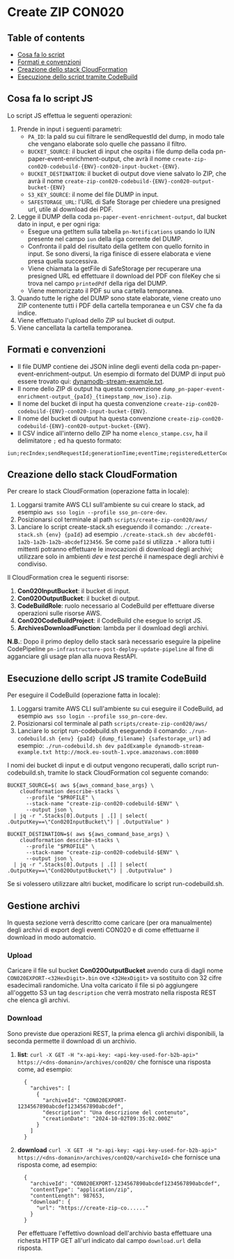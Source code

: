 # Create ZIP CON020

## Table of contents
- [Cosa fa lo script](#cosa-fa-lo-script)
- [Formati e convenzioni](#formati-e-convenzioni)
- [Creazione dello stack CloudFormation](#creazione-dello-stack-cloudformation)
- [Esecuzione dello script tramite CodeBuild](#esecuzione-dello-script-tramite-codebuild)

## Cosa fa lo script JS
Lo script JS effettua le seguenti operazioni:
1. Prende in input i seguenti parametri:
    - `PA_ID`: la paId su cui filtrare le sendRequestId del dump, in modo tale che vengano elaborate solo quelle che passano il filtro.
    - `BUCKET_SOURCE`: il bucket di input che ospita i file dump della coda pn-paper-event-enrichment-output, che avrà il nome `create-zip-con020-codebuild-{ENV}-con020-input-bucket-{ENV}`.
    - `BUCKET_DESTINATION`: il bucket di output dove viene salvato lo ZIP, che avrà il nome `create-zip-con020-codebuild-{ENV}-con020-output-bucket-{ENV}`
    - `S3_KEY_SOURCE`: il nome del file DUMP in input.
    - `SAFESTORAGE_URL`: l'URL di Safe Storage per chiedere una presigned url, utile al download dei PDF.
2. Legge il DUMP della coda `pn-paper-event-enrichment-output`, dal bucket dato in input, e per ogni riga:
    - Esegue una getItem sulla tabella `pn-Notifications` usando lo IUN presente nel campo `iun` della riga corrente del DUMP.
    - Confronta il paId del risultato della getItem con quello fornito in input. Se sono diversi, la riga finisce di essere elaborata e viene presa quella successiva.
    - Viene chiamata la getFile di SafeStorage per recuperare una presigned URL ed effettuare il download del PDF con fileKey che si trova nel campo `printedPdf` della riga del DUMP.
    - Viene memorizzato il PDF su una cartella temporanea.
3. Quando tutte le righe del DUMP sono state elaborate, viene creato uno ZIP contenente tutti i PDF della cartella temporanea e un CSV che fa da indice.
4. Viene effettuato l'upload dello ZIP sul bucket di output.
5. Viene cancellata la cartella temporanea.

## Formati e convenzioni
- Il file DUMP contiene dei JSON inline degli eventi della coda pn-paper-event-enrichment-output. Un esempio di formato del DUMP di input può essere trovato qui: [dynamodb-stream-example.txt](src/example/dynamodb-stream-example.txt).
- Il nome dello ZIP di output ha questa convenzione `dump_pn-paper-event-enrichment-output_{paId}_{timepstamp_now_iso}.zip`.
- Il nome del bucket di input ha questa convenzione `create-zip-con020-codebuild-{ENV}-con020-input-bucket-{ENV}`.
- Il nome del bucket di output ha questa convenzione `create-zip-con020-codebuild-{ENV}-con020-output-bucket-{ENV}`.
- Il CSV indice all'interno dello ZIP ha nome `elenco_stampe.csv`, ha il delimitatore `;` ed ha questo formato:
```csv
iun;recIndex;sendRequestId;generationTime;eventTime;registeredLetterCode;printedPdf
```

## Creazione dello stack CloudFormation
Per creare lo stack CloudFormation (operazione fatta in locale):
1. Loggarsi tramite AWS CLI sull'ambiente su cui creare lo stack, ad esempio `aws sso login --profile sso_pn-core-dev`.
2. Posizionarsi col terminale al path `scripts/create-zip-con020/aws/`
3. Lanciare lo script create-stack.sh eseguendo il comando: `./create-stack.sh {env} {paId}` ad esempio 
   `./create-stack.sh dev abcdef01-1a2b-1a2b-1a2b-abcdef123456`. Se come `paId` si utilizza `.*` allora tutti i mittenti
   potranno effettuare le invocazioni di download degli archivi; utilizzare solo in ambienti _dev_ e _test_ perché
   il namespace degli archivi è condiviso.

Il CloudFormation crea le seguenti risorse:
1. **Con020InputBucket**: il bucket di input.
2. **Con020OutputBucket**: il bucket di output.
3. **CodeBuildRole**: ruolo necessario al CodeBuild per effettuare diverse operazioni sulle risorse AWS.
4. **Con020CodeBuildProject**: il CodeBuild che esegue lo script JS.
5. **ArchivesDownloadFunction**: lambda per il download degli archivi.

**N.B.**: Dopo il primo deploy dello stack sarà necessario eseguire la pipeline CodePipeline
          `pn-infrastructure-post-deploy-update-pipeline` al fine di agganciare gli usage plan alla nuova RestAPI.

## Esecuzione dello script JS tramite CodeBuild
Per eseguire il CodeBuild (operazione fatta in locale):
1. Loggarsi tramite AWS CLI sull'ambiente su cui eseguire il CodeBuild, ad esempio `aws sso login --profile sso_pn-core-dev`.
2. Posizionarsi col terminale al path `scripts/create-zip-con020/aws/`
3. Lanciare lo script run-codebuild.sh eseguendo il comando: `./run-codebuild.sh {env} {paId} {dump_filename} {safestorage_url}`
   ad esempio: `./run-codebuild.sh dev paIdExample dynamodb-stream-example.txt http://mock.eu-south-1.vpce.amazonaws.com:8080`

I nomi dei bucket di input e di output vengono recuperati, dallo script run-codebuild.sh, tramite lo stack CloudFormation col seguente comando:
```
BUCKET_SOURCE=$( aws ${aws_command_base_args} \
    cloudformation describe-stacks \
      --profile "$PROFILE" \
      --stack-name "create-zip-con020-codebuild-$ENV" \
      --output json \
  | jq -r ".Stacks[0].Outputs | .[] | select( .OutputKey==\"Con020InputBucket\") | .OutputValue" )

BUCKET_DESTINATION=$( aws ${aws_command_base_args} \
    cloudformation describe-stacks \
      --profile "$PROFILE" \
      --stack-name "create-zip-con020-codebuild-$ENV" \
      --output json \
  | jq -r ".Stacks[0].Outputs | .[] | select( .OutputKey==\"Con020OutputBucket\") | .OutputValue" )
```

Se si volessero utilizzare altri bucket, modificare lo script run-codebuild.sh.


## Gestione archivi
In questa sezione verrà descritto come caricare (per ora manualmente) degli archivi di export degli eventi CON020
e di come effettuarne il download in modo automatcio.

### Upload
Caricare il file sul bucket **Con020OutputBucket** avendo cura di dagli nome `CON020EXPORT-<32HexDigit>.bin` ove
`<32HexDigit>` va sostituito con 32 cifre esadecimali randomiche. Una volta caricato il file si pò aggiungere 
all'oggetto S3 un tag `description` che verrà mostrato nella risposta REST che elenca gli archivi.

### Download
Sono previste due operazioni REST, la prima elenca gli archivi disponibili, la seconda permette il download di un 
archivio.

1.  **list**: `curl -X GET -H "x-api-key: <api-key-used-for-b2b-api>" https://<dns-domanin>/archives/con020/` che
    fornisce una risposta come, ad esempio:
    ```
      {
        "archives": [
          {
            "archiveId": "CON020EXPORT-1234567890abcdef1234567890abcdef",
            "description": "Una descrizione del contenuto",
            "creationDate": "2024-10-02T09:35:02.000Z"
          }
        ]
      }
    ```

2.  **download** `curl -X GET -H "x-api-key: <api-key-used-for-b2b-api>" https://<dns-domanin>/archives/con020/<archiveId>` 
    che fornisce una risposta come, ad esempio:
    ```
      {
        "archiveId": "CON020EXPORT-1234567890abcdef1234567890abcdef",
        "contentType": "application/zip",
        "contentLength": 987653,
        "download": {
          "url": "https://create-zip-co......"
        }
      }
    ```
    Per effettuare l'effettivo download dell'archivio basta effettuare una richesta HTTP GET all'url indicato dal campo 
    `download.url` della risposta.